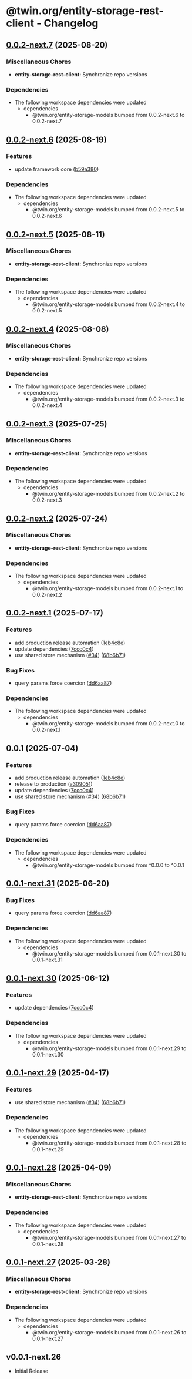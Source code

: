 # @twin.org/entity-storage-rest-client - Changelog

## [0.0.2-next.7](https://github.com/twinfoundation/entity-storage/compare/entity-storage-rest-client-v0.0.2-next.6...entity-storage-rest-client-v0.0.2-next.7) (2025-08-20)


### Miscellaneous Chores

* **entity-storage-rest-client:** Synchronize repo versions


### Dependencies

* The following workspace dependencies were updated
  * dependencies
    * @twin.org/entity-storage-models bumped from 0.0.2-next.6 to 0.0.2-next.7

## [0.0.2-next.6](https://github.com/twinfoundation/entity-storage/compare/entity-storage-rest-client-v0.0.2-next.5...entity-storage-rest-client-v0.0.2-next.6) (2025-08-19)


### Features

* update framework core ([b59a380](https://github.com/twinfoundation/entity-storage/commit/b59a380bb7fba2b43610f69074dcdee24a4737da))


### Dependencies

* The following workspace dependencies were updated
  * dependencies
    * @twin.org/entity-storage-models bumped from 0.0.2-next.5 to 0.0.2-next.6

## [0.0.2-next.5](https://github.com/twinfoundation/entity-storage/compare/entity-storage-rest-client-v0.0.2-next.4...entity-storage-rest-client-v0.0.2-next.5) (2025-08-11)


### Miscellaneous Chores

* **entity-storage-rest-client:** Synchronize repo versions


### Dependencies

* The following workspace dependencies were updated
  * dependencies
    * @twin.org/entity-storage-models bumped from 0.0.2-next.4 to 0.0.2-next.5

## [0.0.2-next.4](https://github.com/twinfoundation/entity-storage/compare/entity-storage-rest-client-v0.0.2-next.3...entity-storage-rest-client-v0.0.2-next.4) (2025-08-08)


### Miscellaneous Chores

* **entity-storage-rest-client:** Synchronize repo versions


### Dependencies

* The following workspace dependencies were updated
  * dependencies
    * @twin.org/entity-storage-models bumped from 0.0.2-next.3 to 0.0.2-next.4

## [0.0.2-next.3](https://github.com/twinfoundation/entity-storage/compare/entity-storage-rest-client-v0.0.2-next.2...entity-storage-rest-client-v0.0.2-next.3) (2025-07-25)


### Miscellaneous Chores

* **entity-storage-rest-client:** Synchronize repo versions


### Dependencies

* The following workspace dependencies were updated
  * dependencies
    * @twin.org/entity-storage-models bumped from 0.0.2-next.2 to 0.0.2-next.3

## [0.0.2-next.2](https://github.com/twinfoundation/entity-storage/compare/entity-storage-rest-client-v0.0.2-next.1...entity-storage-rest-client-v0.0.2-next.2) (2025-07-24)


### Miscellaneous Chores

* **entity-storage-rest-client:** Synchronize repo versions


### Dependencies

* The following workspace dependencies were updated
  * dependencies
    * @twin.org/entity-storage-models bumped from 0.0.2-next.1 to 0.0.2-next.2

## [0.0.2-next.1](https://github.com/twinfoundation/entity-storage/compare/entity-storage-rest-client-v0.0.2-next.0...entity-storage-rest-client-v0.0.2-next.1) (2025-07-17)


### Features

* add production release automation ([1eb4c8e](https://github.com/twinfoundation/entity-storage/commit/1eb4c8ee3eb099defdfc2d063ae44935276dcae8))
* update dependencies ([7ccc0c4](https://github.com/twinfoundation/entity-storage/commit/7ccc0c429125d073dc60b3de6cf101abc8cc6cba))
* use shared store mechanism ([#34](https://github.com/twinfoundation/entity-storage/issues/34)) ([68b6b71](https://github.com/twinfoundation/entity-storage/commit/68b6b71e7a96d7d016cd57bfff36775b56bf3f93))


### Bug Fixes

* query params force coercion ([dd6aa87](https://github.com/twinfoundation/entity-storage/commit/dd6aa87efdfb60bab7d6756a86888863c45c51a7))


### Dependencies

* The following workspace dependencies were updated
  * dependencies
    * @twin.org/entity-storage-models bumped from 0.0.2-next.0 to 0.0.2-next.1

## 0.0.1 (2025-07-04)


### Features

* add production release automation ([1eb4c8e](https://github.com/twinfoundation/entity-storage/commit/1eb4c8ee3eb099defdfc2d063ae44935276dcae8))
* release to production ([a309051](https://github.com/twinfoundation/entity-storage/commit/a3090519adebf7943232b4df12e4c6bd5afe7eed))
* update dependencies ([7ccc0c4](https://github.com/twinfoundation/entity-storage/commit/7ccc0c429125d073dc60b3de6cf101abc8cc6cba))
* use shared store mechanism ([#34](https://github.com/twinfoundation/entity-storage/issues/34)) ([68b6b71](https://github.com/twinfoundation/entity-storage/commit/68b6b71e7a96d7d016cd57bfff36775b56bf3f93))


### Bug Fixes

* query params force coercion ([dd6aa87](https://github.com/twinfoundation/entity-storage/commit/dd6aa87efdfb60bab7d6756a86888863c45c51a7))


### Dependencies

* The following workspace dependencies were updated
  * dependencies
    * @twin.org/entity-storage-models bumped from ^0.0.0 to ^0.0.1

## [0.0.1-next.31](https://github.com/twinfoundation/entity-storage/compare/entity-storage-rest-client-v0.0.1-next.30...entity-storage-rest-client-v0.0.1-next.31) (2025-06-20)


### Bug Fixes

* query params force coercion ([dd6aa87](https://github.com/twinfoundation/entity-storage/commit/dd6aa87efdfb60bab7d6756a86888863c45c51a7))


### Dependencies

* The following workspace dependencies were updated
  * dependencies
    * @twin.org/entity-storage-models bumped from 0.0.1-next.30 to 0.0.1-next.31

## [0.0.1-next.30](https://github.com/twinfoundation/entity-storage/compare/entity-storage-rest-client-v0.0.1-next.29...entity-storage-rest-client-v0.0.1-next.30) (2025-06-12)


### Features

* update dependencies ([7ccc0c4](https://github.com/twinfoundation/entity-storage/commit/7ccc0c429125d073dc60b3de6cf101abc8cc6cba))


### Dependencies

* The following workspace dependencies were updated
  * dependencies
    * @twin.org/entity-storage-models bumped from 0.0.1-next.29 to 0.0.1-next.30

## [0.0.1-next.29](https://github.com/twinfoundation/entity-storage/compare/entity-storage-rest-client-v0.0.1-next.28...entity-storage-rest-client-v0.0.1-next.29) (2025-04-17)


### Features

* use shared store mechanism ([#34](https://github.com/twinfoundation/entity-storage/issues/34)) ([68b6b71](https://github.com/twinfoundation/entity-storage/commit/68b6b71e7a96d7d016cd57bfff36775b56bf3f93))


### Dependencies

* The following workspace dependencies were updated
  * dependencies
    * @twin.org/entity-storage-models bumped from 0.0.1-next.28 to 0.0.1-next.29

## [0.0.1-next.28](https://github.com/twinfoundation/entity-storage/compare/entity-storage-rest-client-v0.0.1-next.27...entity-storage-rest-client-v0.0.1-next.28) (2025-04-09)


### Miscellaneous Chores

* **entity-storage-rest-client:** Synchronize repo versions


### Dependencies

* The following workspace dependencies were updated
  * dependencies
    * @twin.org/entity-storage-models bumped from 0.0.1-next.27 to 0.0.1-next.28

## [0.0.1-next.27](https://github.com/twinfoundation/entity-storage/compare/entity-storage-rest-client-v0.0.1-next.26...entity-storage-rest-client-v0.0.1-next.27) (2025-03-28)


### Miscellaneous Chores

* **entity-storage-rest-client:** Synchronize repo versions


### Dependencies

* The following workspace dependencies were updated
  * dependencies
    * @twin.org/entity-storage-models bumped from 0.0.1-next.26 to 0.0.1-next.27

## v0.0.1-next.26

- Initial Release
